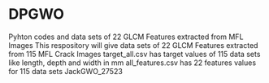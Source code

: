 # DPGWO
Pyhton codes and data sets of 22 GLCM Features extracted from MFL Images
This respository will give data sets of 22 GLCM Features extracted from 115 MFL Crack Images
target_all.csv has target values of 115 data sets like length, depth and width in mm
all_features.csv has 22 features values for 115 data sets
JackGWO_27523
